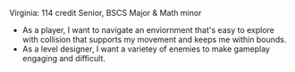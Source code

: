 Virginia: 114 credit Senior, BSCS Major & Math minor
- As a player, I want to navigate an enviornment that's easy to explore with collision that supports my movement and keeps me within bounds. 
- As a level designer, I want a varietey of enemies to make gameplay engaging and difficult.
